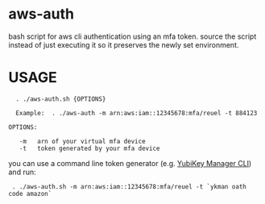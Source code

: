 # aws-auth
bash script for aws cli authentication using an mfa token. source the script instead of just executing it so it preserves the newly set environment.

# USAGE

```
  . ./aws-auth.sh {OPTIONS}
  
  Example:  . ./aws-auth -m arn:aws:iam::12345678:mfa/reuel -t 884123

OPTIONS:

   -m   arn of your virtual mfa device
   -t   token generated by your mfa device

```

you can use a command line token generator (e.g. [YubiKey Manager CLI](https://developers.yubico.com/yubikey-manager/)) and run:  
```
 . ./aws-auth.sh -m arn:aws:iam::12345678:mfa/reuel -t `ykman oath code amazon`
```

